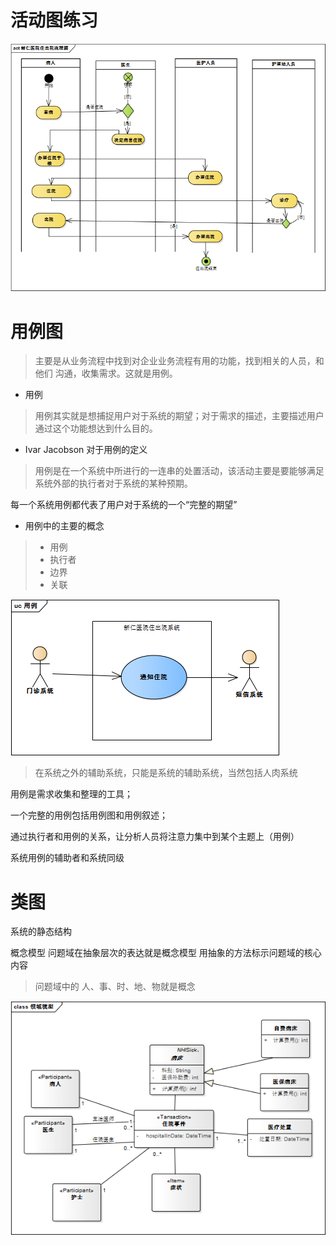 # 活动图练习

![活动图](image/yiyuan-huodong.png)


# 用例图

> 主要是从业务流程中找到对企业业务流程有用的功能，找到相关的人员，和他们
沟通，收集需求。这就是用例。

+ 用例

> 用例其实就是想捕捉用户对于系统的期望；对于需求的描述，主要描述用户通过这个功能想达到什么目的。

+ Ivar Jacobson 对于用例的定义

> 用例是在一个系统中所进行的一连串的处置活动，该活动主要是要能够满足系统外部的执行者对于系统的某种预期。

每一个系统用例都代表了用户对于系统的一个“完整的期望”

+ 用例中的主要的概念

> - 用例
> - 执行者
> - 边界
> - 关联

![用例图](image/usecase.png)
 > 在系统之外的辅助系统，只能是系统的辅助系统，当然包括人肉系统

 用例是需求收集和整理的工具；

 一个完整的用例包括用例图和用例叙述；

 通过执行者和用例的关系，让分析人员将注意力集中到某个主题上（用例）

 系统用例的辅助者和系统同级
# 类图

 系统的静态结构

概念模型
问题域在抽象层次的表达就是概念模型
用抽象的方法标示问题域的核心内容

> 问题域中的 人、事、时、地、物就是概念

![ 概念模型](image/domainModal.png)
